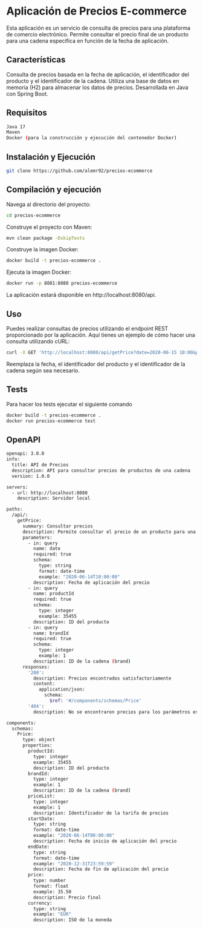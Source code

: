 # Aplicación de Precios E-commerce

Esta aplicación es un servicio de consulta de precios para una plataforma de comercio electrónico. Permite consultar el precio final de un producto para una cadena específica en función de la fecha de aplicación.

## Características

Consulta de precios basada en la fecha de aplicación, el identificador del producto y el identificador de la cadena.
Utiliza una base de datos en memoria (H2) para almacenar los datos de precios.
Desarrollada en Java con Spring Boot.

## Requisitos
```bash
Java 17
Maven
Docker (para la construcción y ejecución del contenedor Docker)
```
## Instalación y Ejecución
```bash
git clone https://github.com/alemr92/precios-ecommerce
```

## Compilación y ejecución
Navega al directorio del proyecto:
```bash
cd precios-ecommerce
```
Construye el proyecto con Maven:
```bash
mvn clean package -DskipTests
```
Construye la imagen Docker:
```bash
docker build -t precios-ecommerce .
```
Ejecuta la imagen Docker:
```bash
docker run -p 8081:8080 precios-ecommerce
```
La aplicación estará disponible en http://localhost:8080/api.

## Uso
Puedes realizar consultas de precios utilizando el endpoint REST proporcionado por la aplicación. Aquí tienes un ejemplo de cómo hacer una consulta utilizando cURL:
```bash
curl -X GET 'http://localhost:8080/api/getPrice?date=2020-06-15 10:00&productId=35455&brandId=1'
```
Reemplaza la fecha, el identificador del producto y el identificador de la cadena según sea necesario.

## Tests
Para hacer los tests ejecutar el siguiente comando
```bash
docker build -t precios-ecommerce .
docker run precios-ecommerce test
```
## OpenAPI
```bash
openapi: 3.0.0
info:
  title: API de Precios
  description: API para consultar precios de productos de una cadena
  version: 1.0.0

servers:
  - url: http://localhost:8080
    description: Servidor local

paths:
  /api/:
    getPrice:
      summary: Consultar precios
      description: Permite consultar el precio de un producto para una cadena en una fecha específica.
      parameters:
        - in: query
          name: date
          required: true
          schema:
            type: string
            format: date-time
            example: "2020-06-14T10:00:00"
          description: Fecha de aplicación del precio
        - in: query
          name: productId
          required: true
          schema:
            type: integer
            example: 35455
          description: ID del producto
        - in: query
          name: brandId
          required: true
          schema:
            type: integer
            example: 1
          description: ID de la cadena (brand)
      responses:
        '200':
          description: Precios encontrados satisfactoriamente
          content:
            application/json:
              schema:
                $ref: '#/components/schemas/Price'
        '404':
          description: No se encontraron precios para los parámetros especificados

components:
  schemas:
    Price:
      type: object
      properties:
        productId:
          type: integer
          example: 35455
          description: ID del producto
        brandId:
          type: integer
          example: 1
          description: ID de la cadena (brand)
        priceList:
          type: integer
          example: 1
          description: Identificador de la tarifa de precios
        startDate:
          type: string
          format: date-time
          example: "2020-06-14T00:00:00"
          description: Fecha de inicio de aplicación del precio
        endDate:
          type: string
          format: date-time
          example: "2020-12-31T23:59:59"
          description: Fecha de fin de aplicación del precio
        price:
          type: number
          format: float
          example: 35.50
          description: Precio final
        currency:
          type: string
          example: "EUR"
          description: ISO de la moneda
```

